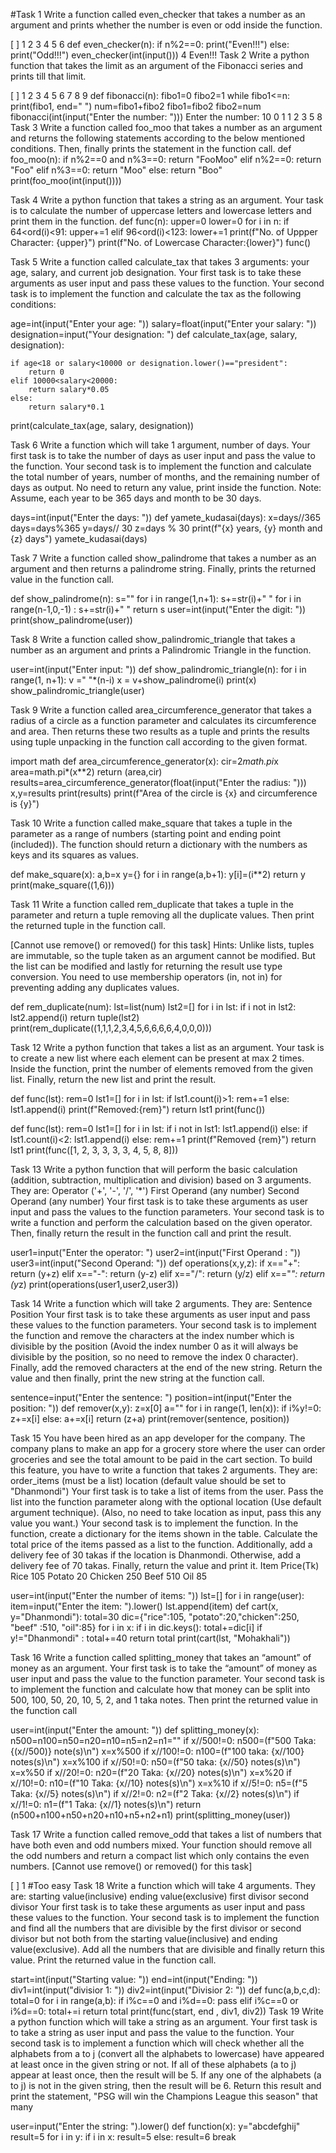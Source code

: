 #Task 1
Write a function called even_checker that takes a number as an argument and prints whether the number is even or odd inside the function.

[ ]
  1
  2
  3
  4
  5
  6
def even_checker(n):
    if n%2==0:
       print("Even!!!")
    else:
       print("Odd!!!")
even_checker(int(input()))
4
Even!!!
Task 2
Write a python function that takes the limit as an argument of the Fibonacci series and prints till that limit.

[ ]
  1
  2
  3
  4
  5
  6
  7
  8
  9
def fibonacci(n):
   fibo1=0
   fibo2=1
   while fibo1<=n:
        print(fibo1, end=" ")
        num=fibo1+fibo2
        fibo1=fibo2
        fibo2=num
fibonacci(int(input("Enter the number: ")))
Enter the number: 10
0 1 1 2 3 5 8 
Task 3
Write a function called foo_moo that takes a number as an argument and returns the following statements according to the below mentioned conditions. Then, finally prints the statement in the function call.
def foo_moo(n):
    if n%2==0 and n%3==0:
        return "FooMoo"
    elif n%2==0:
        return "Foo"
    elif n%3==0:
        return "Moo"
    else:
        return "Boo"
print(foo_moo(int(input())))

Task 4
Write a python function that takes a string as an argument. Your task is to calculate the number of uppercase letters and lowercase letters and print them in the function.
def func(n):
    upper=0
    lower=0
    for i in n:
        if 64<ord(i)<91:
            upper+=1
        elif 96<ord(i)<123:
            lower+=1
    print(f"No. of Uppper Character: {upper}")
    print(f"No. of Lowercase Character:{lower}")
func()

Task 5
Write a function called calculate_tax that takes 3 arguments: your age, salary, and current job designation. Your first task is to take these arguments as user input and pass these values to the function. Your second task is to implement the function and calculate the tax as the following conditions:

age=int(input("Enter your age: "))
salary=float(input("Enter your salary: "))
designation=input("Your designation: ")
def calculate_tax(age, salary, designation):

    if age<18 or salary<10000 or designation.lower()=="president":
        return 0
    elif 10000<salary<20000:
        return salary*0.05
    else:
        return salary*0.1
print(calculate_tax(age, salary, designation))

Task 6
Write a function which will take 1 argument, number of days. Your first task is to take the number of days as user input and pass the value to the function. Your second task is to implement the function and calculate the total number of years, number of months, and the remaining number of days as output. No need to return any value, print inside the function. Note: Assume, each year to be 365 days and month to be 30 days.

days=int(input("Enter the days: "))
def yamete_kudasai(days):
    x=days//365
    days=days%365
    y=days// 30
    z=days % 30
    print(f"{x} years, {y} month and {z} days")
yamete_kudasai(days)

Task 7
Write a function called show_palindrome that takes a number as an argument and then returns a palindrome string. Finally, prints the returned value in the function call.

def show_palindrome(n):
    s=""
    for i in range(1,n+1):
        s+=str(i)+" "
    for i in range(n-1,0,-1) :
        s+=str(i)+" "
    return s
user=int(input("Enter the digit: "))
print(show_palindrome(user))
 
Task 8
Write a function called show_palindromic_triangle that takes a number as an argument and prints a Palindromic Triangle in the function.

user=int(input("Enter input: "))
def show_palindromic_triangle(n):
    for i in range(1, n+1):
        v =" "*(n-i)
        x = v+show_palindrome(i)
        print(x)
show_palindromic_triangle(user)

 
Task 9
Write a function called area_circumference_generator that takes a radius of a circle as a function parameter and calculates its circumference and area. Then returns these two results as a tuple and prints the results using tuple unpacking in the function call according to the given format.

import math
def area_circumference_generator(x):
    cir=2*math.pi*x
    area=math.pi*(x**2)
    return (area,cir)
results=area_circumference_generator(float(input("Enter the radius: ")))
x,y=results
print(results)
print(f"Area of the circle is {x} and circumference is {y}")

Task 10
Write a function called make_square that takes a tuple in the parameter as a range of numbers (starting point and ending point (included)). The function should return a dictionary with the numbers as keys and its squares as values.

def make_square(x):
    a,b=x
    y={}
    for i in range(a,b+1):
        y[i]=(i**2)
    return y
print(make_square((1,6)))


Task 11
Write a function called rem_duplicate that takes a tuple in the parameter and return a tuple removing all the duplicate values. Then print the returned tuple in the function call.

[Cannot use remove() or removed() for this task]
Hints: Unlike lists, tuples are immutable, so the tuple taken as an argument cannot be modified. But the list can be modified and lastly for returning the result use type conversion. You need to use membership operators (in, not in) for preventing adding any duplicates values.

def rem_duplicate(num):
    lst=list(num)
    lst2=[]
    for i in lst:
        if i not in lst2:
            lst2.append(i)
    return tuple(lst2)
print(rem_duplicate((1,1,1,2,3,4,5,6,6,6,6,4,0,0,0)))


Task 12
Write a python function that takes a list as an argument. Your task is to create a new list where each element can be present at max 2 times. Inside the function, print the number of elements removed from the given list. Finally, return the new list and print the result.

def func(lst):
    rem=0
    lst1=[]
    for i in lst:
        if lst1.count(i)>1:
            rem+=1
        else:
            lst1.append(i)
    print(f"Removed:{rem}")
    return lst1
print(func())


def func(lst):
    rem=0
    lst1=[]
    for i in lst:
        if i not in lst1:
            lst1.append(i)
        else:
            if lst1.count(i)<2:
                lst1.append(i)
            else:
                rem+=1
    print(f"Removed {rem}")
    return lst1
print(func([1, 2, 3, 3, 3, 3, 4, 5, 8, 8]))

Task 13
Write a python function that will perform the basic calculation (addition, subtraction, multiplication and division) based on 3 arguments. They are: Operator ('+', '-', '/', '*') First Operand (any number) Second Operand (any number) Your first task is to take these arguments as user input and pass the values to the function parameters. Your second task is to write a function and perform the calculation based on the given operator. Then, finally return the result in the function call and print the result.

user1=input("Enter the operator: ")
user2=int(input("First Operand : "))
user3=int(input("Second Operand: "))
def operations(x,y,z):
    if x=="+":
        return (y+z)
    elif x=="-":
        return (y-z)
    elif x=="/":
        return (y/z)
    elif x=="*":
        return (y*z)
print(operations(user1,user2,user3))


Task 14
Write a function which will take 2 arguments. They are: Sentence Position Your first task is to take these arguments as user input and pass these values to the function parameters. Your second task is to implement the function and remove the characters at the index number which is divisible by the position (Avoid the index number 0 as it will always be divisible by the position, so no need to remove the index 0 character). Finally, add the removed characters at the end of the new string. Return the value and then finally, print the new string at the function call.

sentence=input("Enter the sentence: ")
position=int(input("Enter the position: "))
def remover(x,y):
    z=x[0]
    a=""
    for i in range(1, len(x)):
        if i%y!=0:
            z+=x[i]
        else:
            a+=x[i]
    return (z+a)
print(remover(sentence, position))


Task 15
You have been hired as an app developer for the company. The company plans to make an app for a grocery store where the user can order groceries and see the total amount to be paid in the cart section. To build this feature, you have to write a function that takes 2 arguments. They are: order_items (must be a list) location (default value should be set to "Dhanmondi") Your first task is to take a list of items from the user. Pass the list into the function parameter along with the optional location (Use default argument technique). (Also, no need to take location as input, pass this any value you want.)
Your second task is to implement the function. In the function, create a dictionary for the items shown in the table. Calculate the total price of the items passed as a list to the function. Additionally, add a delivery fee of 30 takas if the location is Dhanmondi. Otherwise, add a delivery fee of 70 takas. Finally, return the value and print it. Item Price(Tk) Rice 105 Potato 20 Chicken 250 Beef 510 Oil 85

user=int(input("Enter the number of items: "))
lst=[]
for i in range(user):
    item=input("Enter the item: ").lower()
    lst.append(item)
def cart(x, y="Dhanmondi"):
    total=30
    dic={"rice":105, "potato":20,"chicken":250, "beef" :510, "oil":85}
    for i in x:
        if i in dic.keys():
            total+=dic[i]
    if y!="Dhanmondi" :
        total+=40
    return total
print(cart(lst, "Mohakhali"))


Task 16
Write a function called splitting_money that takes an “amount” of money as an argument. Your first task is to take the “amount” of money as user input and pass the value to the function parameter. Your second task is to implement the function and calculate how that money can be split into 500, 100, 50, 20, 10, 5, 2, and 1 taka notes. Then print the returned value in the function call

user=int(input("Enter the amount: "))
def splitting_money(x):
    n500=n100=n50=n20=n10=n5=n2=n1=""
    if x//500!=0:
        n500=(f"500 Taka: {(x//500)} note(s)\n")
        x=x%500
    if x//100!=0:
        n100=(f"100 taka: {x//100} notes(s)\n")
        x=x%100
    if x//50!=0:
        n50=(f"50 taka: {x//50} notes(s)\n")
        x=x%50
    if x//20!=0:
        n20=(f"20 Taka: {x//20} notes(s)\n")
        x=x%20
    if x//10!=0:
        n10=(f"10 Taka: {x//10} notes(s)\n")
        x=x%10
    if x//5!=0:
        n5=(f"5 Taka: {x//5} notes(s)\n")
    if x//2!=0:
        n2=(f"2 Taka: {x//2} notes(s)\n")
    if x//1!=0:
        n1=(f"1 Taka: {x//1} notes(s)\n")
    return (n500+n100+n50+n20+n10+n5+n2+n1)
print(splitting_money(user))


Task 17
Write a function called remove_odd that takes a list of numbers that have both even and odd numbers mixed. Your function should remove all the odd numbers and return a compact list which only contains the even numbers. [Cannot use remove() or removed() for this task]

[ ]
  1
#Too easy
Task 18
Write a function which will take 4 arguments. They are: starting value(inclusive) ending value(exclusive) first divisor second divisor Your first task is to take these arguments as user input and pass these values to the function. Your second task is to implement the function and find all the numbers that are divisible by the first divisor or second divisor but not both from the starting value(inclusive) and ending value(exclusive). Add all the numbers that are divisible and finally return this value. Print the returned value in the function call.

start=int(input("Starting value: "))
end=int(input("Ending: "))
div1=int(input("divisior 1: "))
div2=int(input("Divisior 2: "))
def func(a,b,c,d):
    total=0
    for i in range(a,b):
        if i%c==0 and i%d==0:
            pass
        elif i%c==0 or i%d==0:
            total+=i
    return total
print(func(start, end , div1, div2))
Task 19
Write a python function which will take a string as an argument. Your first task is to take a string as user input and pass the value to the function. Your second task is to implement a function which will check whether all the alphabets from a to j (convert all the alphabets to lowercase) have appeared at least once in the given string or not. If all of these alphabets (a to j) appear at least once, then the result will be 5. If any one of the alphabets (a to j) is not in the given string, then the result will be 6. Return this result and print the statement, "PSG will win the Champions League this season" that many

user=input("Enter the string: ").lower()
def function(x):
    y="abcdefghij"
    result=5
    for i in y:
        if i in x:
            result=5
        else:
            result=6
            break

